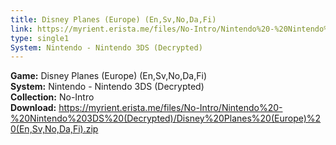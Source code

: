 ```yaml
---
title: Disney Planes (Europe) (En,Sv,No,Da,Fi)
link: https://myrient.erista.me/files/No-Intro/Nintendo%20-%20Nintendo%203DS%20(Decrypted)/Disney%20Planes%20(Europe)%20(En,Sv,No,Da,Fi).zip
type: single1
System: Nintendo - Nintendo 3DS (Decrypted)
---
```

<b>Game:</b> Disney Planes (Europe) (En,Sv,No,Da,Fi)<br>
<b>System:</b> Nintendo - Nintendo 3DS (Decrypted)<br>
<b>Collection:</b> No-Intro<br>
<b>Download:</b> https://myrient.erista.me/files/No-Intro/Nintendo%20-%20Nintendo%203DS%20(Decrypted)/Disney%20Planes%20(Europe)%20(En,Sv,No,Da,Fi).zip